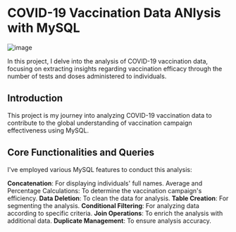 # COVID-19 Vaccination Data ANlysis with MySQL 

![image](https://github.com/maevaportfolio/MySQL-Covid19/assets/108234726/f5b79ae9-5013-497e-876d-a2e499dc5b6f)


In this project, I delve into the analysis of COVID-19 vaccination data, focusing on extracting insights regarding vaccination efficacy through the number of tests and doses administered to individuals.

## Introduction
This project is my journey into analyzing COVID-19 vaccination data to contribute to the global understanding of vaccination campaign effectiveness using MySQL.

## Core Functionalities and Queries
I've employed various MySQL features to conduct this analysis:

**Concatenation**: For displaying individuals' full names.
Average and Percentage Calculations: To determine the vaccination campaign's efficiency.
**Data Deletion**: To clean the data for analysis.
**Table Creation**: For segmenting the analysis.
**Conditional Filtering**: For analyzing data according to specific criteria.
**Join Operations**: To enrich the analysis with additional data.
**Duplicate Management**: To ensure analysis accuracy.
